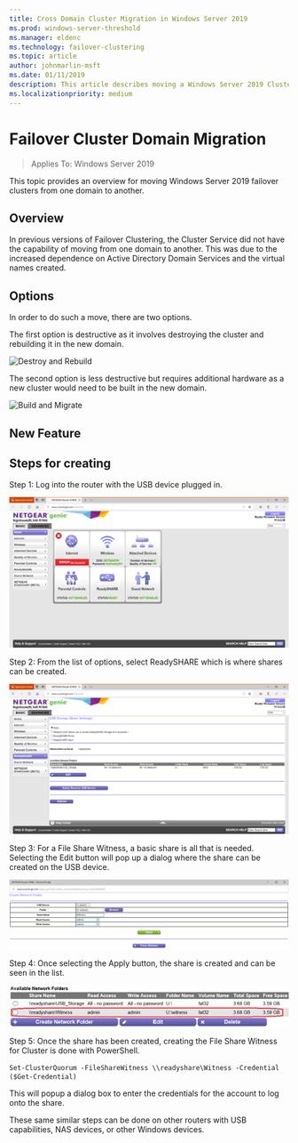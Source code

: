```yaml
---
title: Cross Domain Cluster Migration in Windows Server 2019
ms.prod: windows-server-threshold
ms.manager: eldenc
ms.technology: failover-clustering
ms.topic: article
author: johnmarlin-msft
ms.date: 01/11/2019
description: This article describes moving a Windows Server 2019 Cluster from one domain to another
ms.localizationpriority: medium
---
```


# Failover Cluster Domain Migration

> Applies To: Windows Server 2019

This topic provides an overview for moving Windows Server 2019 failover clusters from one domain to another.

## Overview

In previous versions of Failover Clustering, the Cluster Service did not have the capability of moving from one domain to another.  This was due to the increased dependence on Active Directory Domain Services and the virtual names created.   

## Options

In order to do such a move, there are two options.

The first option is destructive as it involves destroying the cluster and rebuilding it in the new domain.

![Destroy and Rebuild](media\Cross-Domain-Cluster-Migration\Cross-Cluster-Domain-Migration-1.gif)

The second option is less destructive but requires additional hardware as a new cluster would need to be built in the new domain.

![Build and Migrate](media\Cross-Domain-Cluster-Migration\Cross-Cluster-Domain-Migration-2.gif)

## New Feature



## Steps for creating

Step 1: Log into the router with the USB device plugged in.

![NetGear Interface](media\File-Share-Witness\FSW2.png)

Step 2: From the list of options, select ReadySHARE which is where shares can be created.

![NetGear ReadySHARE](media\File-Share-Witness\FSW3.png)

Step 3: For a File Share Witness, a basic share is all that is needed.  Selecting the Edit button will pop up a dialog where the share can be created on the USB device.

![NetGear Share Interface](media\File-Share-Witness\FSW4.png)

Step 4: Once selecting the Apply button, the share is created and can be seen in the list.

![NetGear Shares](media\File-Share-Witness\FSW5.png)

Step 5: Once the share has been created, creating the File Share Witness for Cluster is done with PowerShell.

    Set-ClusterQuorum -FileShareWitness \\readyshare\Witness -Credential ($Get-Credential)

This will popup a dialog box to enter the credentials for the account to log onto the share.

These same similar steps can be done on other routers with USB capabilities, NAS devices, or other Windows devices.
